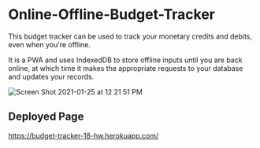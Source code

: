 # Online-Offline-Budget-Tracker

This budget tracker can be used to track your monetary credits and debits, even when you're offline. 

It is a PWA and uses IndexedDB to store offline inputs until you are back online, at which time it makes the appropriate requests to your database and updates your records.


![Screen Shot 2021-01-25 at 12 21 51 PM](https://user-images.githubusercontent.com/59800707/105741285-1c0e2c00-5f08-11eb-9ba3-89a6a7c72252.png)

## Deployed Page

 https://budget-tracker-18-hw.herokuapp.com/
